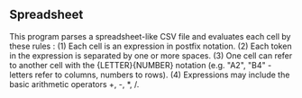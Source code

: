 ## Spreadsheet

This program parses a spreadsheet-like CSV file and evaluates each cell by these rules :
  (1) Each cell is an expression in postfix notation.
  (2) Each token in the expression is separated by one or more spaces.
  (3) One cell can refer to another cell with the {LETTER}{NUMBER} notation (e.g. "A2", "B4" - letters refer to columns, numbers to rows).
  (4) Expressions may include the basic arithmetic operators +, -, *, /.
